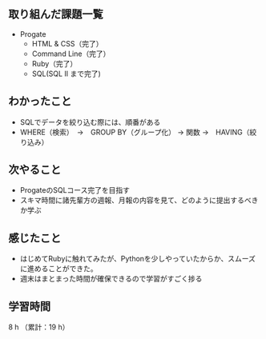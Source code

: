 ## 取り組んだ課題一覧
- Progate
  - HTML & CSS（完了）
  - Command Line（完了）
  - Ruby（完了）
  - SQL(SQL II まで完了)
## わかったこと
- SQLでデータを絞り込む際には、順番がある
- WHERE（検索）　->　GROUP BY（グループ化） -> 関数 ->　HAVING（絞り込み）
## 次やること
- ProgateのSQLコース完了を目指す
- スキマ時間に諸先輩方の週報、月報の内容を見て、どのように提出するべきか学ぶ
## 感じたこと
- はじめてRubyに触れてみたが、Pythonを少しやっていたからか、スムーズに進めることができた。
- 週末はまとまった時間が確保できるので学習がすごく捗る
## 学習時間
8 h （累計：19 h）
